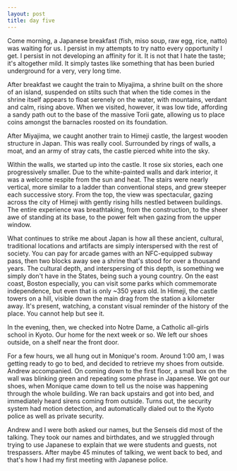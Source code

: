 ```yaml
---
layout: post
title: day five
---
```

Come morning, a Japanese breakfast (fish, miso soup, raw egg, rice, natto) was waiting for us. I persist in my attempts to try natto every opportunity I get. I persist in not developing an affinity for it. It is not that I hate the taste; it's altogether mild. It simply tastes like something that has been buried underground for a very, very long time.

After breakfast we caught the train to Miyajima, a shrine built on the shore of an island, suspended on stilts such that when the tide comes in the shrine itself appears to float serenely on the water, with mountains, verdant and calm, rising above. When we visited, however, it was low tide, affording a sandy path out to the base of the massive Torii gate, allowing us to place coins amongst the barnacles roosted on its foundation.

After Miyajima, we caught another train to Himeji castle, the largest wooden structure in Japan. This was really cool. Surrounded by rings of walls, a moat, and an army of stray cats, the castle pierced white into the sky.

Within the walls, we started up into the castle. It rose six stories, each one progressively smaller. Due to the white-painted walls and dark interior, it was a welcome respite from the sun and heat. The stairs were nearly vertical, more similar to a ladder than conventional steps, and grew steeper each successive story. From the top, the view was spectacular, gazing across the city of Himeji with gently rising hills nestled between buildings. The entire experience was breathtaking, from the construction, to the sheer awe of standing at its base, to the power felt when gazing from the upper window.

What continues to strike me about Japan is how all these ancient, cultural, traditional locations and artifacts are simply interspersed with the rest of society. You can pay for arcade games with an NFC-equipped subway pass, then two blocks away see a shrine that's stood for over a thousand years. The cultural depth, and interspersing of this depth, is something we simply don't have in the States, being such a young country. On the east coast, Boston especially, you can visit some parks which commemorate independence, but even that is only ~350 years old. In Himeji, the castle towers on a hill, visible down the main drag from the station a kilometer away. It's present, watching, a constant visual reminder of the history of the place. You cannot help but see it.

In the evening, then, we checked into Notre Dame, a Catholic all-girls school in Kyoto. Our home for the next week or so. We left our shoes outside, on a shelf near the front door.

For a few hours, we all hung out in Monique's room. Around 1:00 am, I was getting ready to go to bed, and decided to retrieve my shoes from outside. Andrew accompanied. On coming down to the first floor, a small box on the wall was blinking green and repeating some phrase in Japanese. We got our shoes, when Monique came down to tell us the noise was happening through the whole building. We ran back upstairs and got into bed, and immediately heard sirens coming from outside. Turns out, the security system had motion detection, and automatically dialed out to the Kyoto police as well as private security.

Andrew and I were both asked our names, but the Senseis did most of the talking. They took our names and birthdates, and we struggled through trying to use Japanese to explain that we were students and guests, not trespassers. After maybe 45 minutes of talking, we went back to bed, and that's how I had my first meeting with Japanese police.
